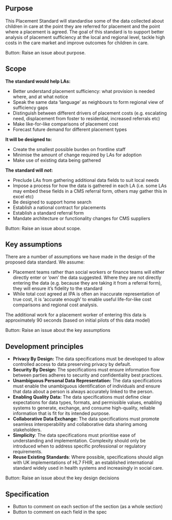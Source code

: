## Purpose  

This Placement Standard will standardise some of the data collected about children in care at the point they are referred for placement and the point where a placement is agreed. The goal of this standard is to support better analysis of placement sufficiency at the local and regional level, tackle high costs in the care market and improve outcomes for children in care.    

Button: Raise an issue about purpose.  

## Scope  

**The standard would help LAs:**  

* Better understand placement sufficiency: what provision is needed where, and at what notice    
* Speak the same data ‘language’ as neighbours to form regional view of sufficiency gaps    
* Distinguish between different drivers of placement costs (e.g. escalating need, displacement from foster to residential, increased referrals etc)    
* Make like-for-like comparisons of placement cost    
* Forecast future demand for different placement types  

**It will be designed to:**  

* Create the smallest possible burden on frontline staff   
* Minimise the amount of change required by LAs for adoption   
* Make use of existing data being gathered  

**The standard will *not*:**  

* Preclude LAs from gathering additional data fields to suit local needs   
* Impose a process for how the data is gathered in each LA (i.e. some LAs may embed these fields in a CMS referral form, others may gather this in excel etc)    
* Be designed to support home search    
* Establish a national contract for placements   
* Establish a standard referral form    
* Mandate architecture or functionality changes for CMS suppliers  

Button: Raise an issue about scope.  

## Key assumptions  

There are a number of assumptions we have made in the design of the proposed data standard. We assume:  

* Placement teams rather than social workers or finance teams will either directly enter or ‘own’ the data suggested. Where they are not directly entering the data (e.g. because they are taking it from a referral form), they will ensure it’s fidelity to the standard    
* While total cost agreed at IPA is often an inaccurate representation of true cost, it is ‘accurate enough’ to enable useful life-for-like cost comparisons and regional cost analysis.  

The additional work for a placement worker of entering this data is approximately 90 seconds (based on initial pilots of this data model) 

Button: Raise an issue about the key assumptions  

## Development principles  

* **Privacy By Design:** The data specifications must be developed to allow controlled access to data preserving privacy by default.   
* **Security By Design:** The specifications must ensure information flow between parties adheres to security and confidentiality best practices.   
* **Unambiguous Personal Data Representation:** The data specifications must enable the unambiguous identification of individuals and ensure that data about a person is always accurately linked to the person.   
* **Enabling Quality Data:** The data specifications must define clear expectations for data types, formats, and permissible values, enabling systems to generate, exchange, and consume high-quality, reliable information that is fit for its intended purpose.   
* **Collaborative Data Exchange:** The data specifications must promote seamless interoperability and collaborative data sharing among stakeholders.   
* **Simplicity**: The data specifications must prioritise ease of understanding and implementation. Complexity should only be introduced when to address specific professional or regulatory requirements.   
* **Reuse Existing Standards**: Where possible, specifications should align with UK implementations of HL7 FHIR, an established international standard widely used in health systems and increasingly in social care. 

Button: Raise an issue about the key design decisions  

## Specification  

* Button to comment on each section of the section (as a whole section)    
* Button to comment on each field in the spec  
